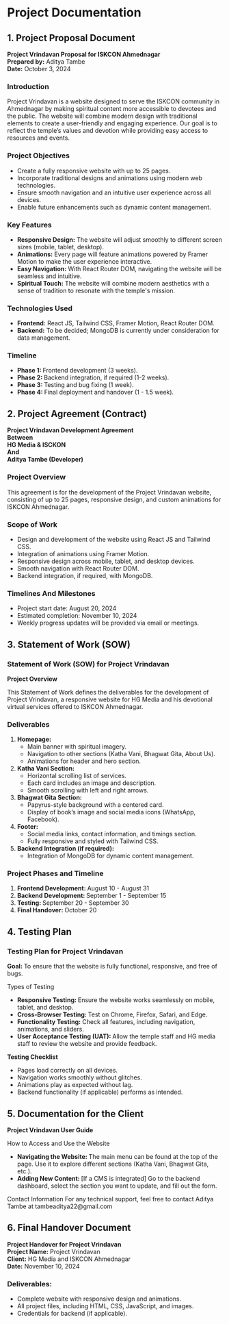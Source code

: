 
# Project Documentation

## 1. Project Proposal Document

<b>Project Vrindavan Proposal for ISKCON Ahmednagar</b> <br/>
<b>Prepared by:</b> Aditya Tambe <br/>
<b>Date:</b> October 3, 2024 <br/>

### Introduction
<p>
Project Vrindavan is a website designed to serve the ISKCON community in Ahmednagar by making spiritual content more accessible to devotees and the public. The website will combine modern design with traditional elements to create a user-friendly and engaging experience. Our goal is to reflect the temple’s values and devotion while providing easy access to resources and events.
</p>

### Project Objectives
<ul>
  <li>Create a fully responsive website with up to 25 pages.</li>
  <li>Incorporate traditional designs and animations using modern web technologies.</li>
  <li>Ensure smooth navigation and an intuitive user experience across all devices.</li>
  <li>Enable future enhancements such as dynamic content management.</li>
</ul>

### Key Features

<ul>
  <li><b>Responsive Design:</b> The website will adjust smoothly to different screen sizes (mobile, tablet, desktop).</li>
  <li><b>Animations:</b> Every page will feature animations powered by Framer Motion to make the user experience interactive.</li>
  <li><b>Easy Navigation:</b> With React Router DOM, navigating the website will be seamless and intuitive.</li>
  <li><b>Spiritual Touch:</b> The website will combine modern aesthetics with a sense of tradition to resonate with the temple's mission.</li>
</ul>

### Technologies Used

<ul>
  <li><b>Frontend:</b> React JS, Tailwind CSS, Framer Motion, React Router DOM.</li>
  <li><b>Backend:</b> To be decided; MongoDB is currently under consideration for data management.</li>
</ul>


### Timeline
<ul>
  <li><b>Phase 1: </b>Frontend development (3 weeks).</li>
  <li><b>Phase 2: </b>Backend integration, if required (1-2 weeks).</li>
  <li><b>Phase 3: </b>Testing and bug fixing (1 week).</li>
  <li><b>Phase 4: </b>Final deployment and handover (1 - 1.5 week).</li>
</ul>

## 2. Project Agreement (Contract)

<b>Project Vrindavan Development Agreement<br/>
Between<br/>
HG Media & ISCKON<br/>
And<br/>
Aditya Tambe (Developer)</b>

### Project Overview

<p>This agreement is for the development of the Project Vrindavan website, consisting of up to 25 pages, responsive design, and custom animations for ISKCON Ahmednagar. </p>

### Scope of Work

<ul>
  <li>Design and development of the website using React JS and Tailwind CSS.</li>
  <li>Integration of animations using Framer Motion.</li>
  <li>Responsive design across mobile, tablet, and desktop devices.</li>
  <li>Smooth navigation with React Router DOM.</li>
  <li>Backend integration, if required, with MongoDB.</li>
</ul>

### Timelines And Milestones

<ul>
  <li>Project start date: August 20, 2024</li>
  <li>Estimated completion: November 10, 2024</li>
  <li>Weekly progress updates will be provided via email or meetings.</li>
</ul>

## 3. Statement of Work (SOW)

### Statement of Work (SOW) for Project Vrindavan

<b>Project Overview</b>
<p>This Statement of Work defines the deliverables for the development of Project Vrindavan, a responsive website for HG Media and his devotional virtual services offered to ISKCON Ahmednagar.</p>


### Deliverables

<ol>
<li> <b>Homepage:</b>
  <ul>
    <li>Main banner with spiritual imagery.</li>
    <li>Navigation to other sections (Katha Vani, Bhagwat Gita, About Us).</li>
    <li>Animations for header and hero section.</li>
  </ul>
</li>
  
<li><b>Katha Vani Section:</b>
  <ul>
    <li>Horizontal scrolling list of services.</li>
    <li>Each card includes an image and description.</li>
    <li>Smooth scrolling with left and right arrows.</li>
  </ul>
</li>

<li><b>Bhagwat Gita Section:</b>
  <ul>
    <li>Papyrus-style background with a centered card.</li>
    <li>Display of book’s image and social media icons (WhatsApp, Facebook).</li>
  </ul>
  </li>

  <li><b>Footer:</b>
  <ul>
    <li>Social media links, contact information, and timings section.</li>
    <li>Fully responsive and styled with Tailwind CSS.</li>
  </ul>
  </li>

  <li><b>Backend Integration (if required):</b>
  <ul>
    <li>Integration of MongoDB for dynamic content management.</li>
  </ul>
  </li>
</ol>

### Project Phases and Timeline
<ol>
  <li><b>Frontend Development: </b>August 10 - August 31</li>
  <li><b>Backend Development: </b>September 1 - September 15</li>
  <li><b>Testing: </b>September 20 - September 30</li>
  <li><b>Final Handover: </b>October 20</li>
</ol>


## 4. Testing Plan

### <b>Testing Plan for Project Vrindavan</b>

<p><b>Goal: </b>To ensure that the website is fully functional, responsive, and free of bugs.</p>

<p>Types of Testing</p>

<ul>
  <li><b>Responsive Testing: </b>Ensure the website works seamlessly on mobile, tablet, and desktop.</li>
  <li><b>Cross-Browser Testing: </b>Test on Chrome, Firefox, Safari, and Edge.</li>
  <li><b>Functionality Testing:</b> Check all features, including navigation, animations, and sliders.</li>
  <li><b>User Acceptance Testing (UAT): </b>Allow the temple staff and HG media staff to review the website and provide feedback.</li>
</ul>

<p><b>Testing Checklist</b></p>

<ul>
  <li>Pages load correctly on all devices.</li>
  <li>Navigation works smoothly without glitches.</li>
  <li>Animations play as expected without lag.</li>
  <li>Backend functionality (if applicable) performs as intended.</li>
</ul>


## 5. Documentation for the Client

<b>Project Vrindavan User Guide</b>

<p>How to Access and Use the Website</p>

<ul>
  <li><b>Navigating the Website: </b>The main menu can be found at the top of the page. Use it to explore different sections (Katha Vani, Bhagwat Gita, etc.).</li>

  <li><b>Adding New Content: </b> [If a CMS is integrated] Go to the backend dashboard, select the section you want to update, and fill out the form.</li>
</ul>

<p>Contact Information For any technical support, feel free to contact Aditya Tambe at tambeaditya22@gmail.com</p>

## 6. Final Handover Document

<b>Project Handover for Project Vrindavan</b> <br/>
<b>Project Name:</b> Project Vrindavan<br/>
<b>Client:</b> HG Media and ISKCON Ahmednagar<br/>
<b>Date:</b> November 10, 2024

### Deliverables:

<ul>
  <li>Complete website with responsive design and animations.</li>
  <li>All project files, including HTML, CSS, JavaScript, and images.</li>
  <li>Credentials for backend (if applicable).</li>
</ul>

